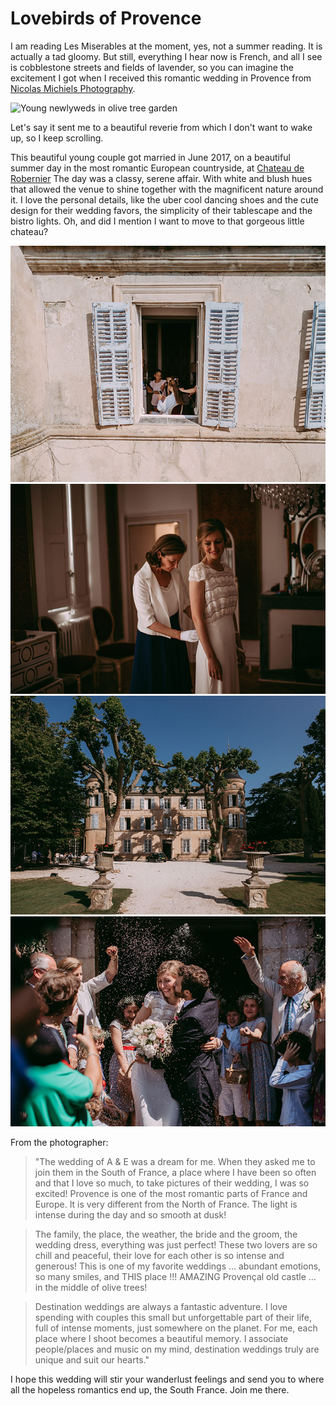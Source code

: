 # Lovebirds of Provence

I am reading Les Miserables at the moment, yes, not a summer reading. It is actually a tad gloomy. But still, everything I hear now is French, and all I see is cobblestone streets and fields of lavender, so you can imagine the excitement I got when I received this romantic wedding in Provence from [Nicolas Michiels Photography](http://www.nicolasmichiels.be "Nicolas Michiels Homepage").

![Young newlyweds in olive tree garden](/img/blog/lovebirds-of-provence/lovebirds-of-provence-46.jpg "Lovebirds of Provence")

Let's say it sent me to a beautiful reverie from which I don't want to wake up, so I keep scrolling.

This beautiful young couple got married in June 2017, on a beautiful summer day in the most romantic European countryside, at [Chateau de Robernier](http://www.chateauderobernier.com/)
The day was a classy, serene affair. With white and blush hues that allowed the venue to shine together with the magnificent nature around it. 
I love the personal details, like the uber cool dancing shoes and the cute design for their wedding favors, the simplicity of their tablescape and the bistro lights. 
Oh, and did I mention I want to move to that gorgeous little chateau?

![Young couple holding hands](/img/blog/lovebirds-of-provence/lovebirds-of-provence-12.jpg "On the streets of France")
![Couple on old streets with a cat](/img/blog/lovebirds-of-provence/lovebirds-of-provence-31.jpg "A+E hugging on old streets")
![Old beautiful town square in south of France](/img/blog/lovebirds-of-provence/lovebirds-of-provence-11.jpg "Old town square in South of France")
![Young beautiful woman before wedding day](/img/blog/lovebirds-of-provence/lovebirds-of-provence-45.jpg "Before the big day")

From the photographer:
> "The wedding of A & E was a  dream for me. When they asked me to join them in the South of France, a place where I have been so often and that I love so much,  to take pictures of their wedding, I was so excited! Provence is one of the most romantic parts of France and Europe.  It is very different from the North of France. The light is intense during the day and so smooth at dusk!

> The family, the place, the weather, the bride and the groom, the wedding dress, everything was just perfect! These two lovers are so chill and peaceful, their love for each other is so intense and generous! This is one of my favorite weddings … abundant emotions, so many smiles, and THIS place !!! AMAZING Provençal old castle  … in the middle of olive trees!

> Destination weddings are always a fantastic adventure. I love spending with couples this small but unforgettable part of their life, full of intense moments, just somewhere on the planet.
For me, each place where I shoot becomes a beautiful memory. I associate people/places and music on my mind, destination weddings truly are unique and suit our hearts."

I hope this wedding will stir your wanderlust feelings and send you to where all the hopeless romantics end up, the South France. Join me there.
